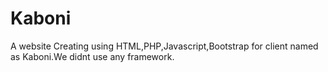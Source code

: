 # Kaboni
A website Creating using HTML,PHP,Javascript,Bootstrap for client named as Kaboni.We didnt use any framework.



